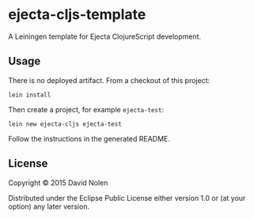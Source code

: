 # ejecta-cljs-template

A Leiningen template for Ejecta ClojureScript development.

## Usage

There is no deployed artifact. From a checkout of this project:

```shell
lein install
```

Then create a project, for example `ejecta-test`:

```shell
lein new ejecta-cljs ejecta-test
```

Follow the instructions in the generated README.

## License

Copyright © 2015 David Nolen

Distributed under the Eclipse Public License either version 1.0 or (at
your option) any later version.
